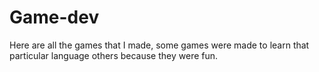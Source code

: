 # Game-dev
Here are all the games that I made, some games were made to learn that particular language others because they were fun.
